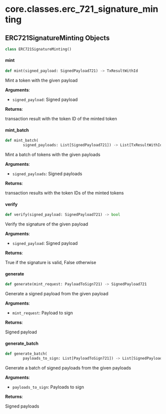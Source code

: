 <a id="core.classes.erc_721_signature_minting"></a>

# core.classes.erc\_721\_signature\_minting

<a id="core.classes.erc_721_signature_minting.ERC721SignatureMinting"></a>

## ERC721SignatureMinting Objects

```python
class ERC721SignatureMinting()
```

<a id="core.classes.erc_721_signature_minting.ERC721SignatureMinting.mint"></a>

#### mint

```python
def mint(signed_payload: SignedPayload721) -> TxResultWithId
```

Mint a token with the given payload

**Arguments**:

- `signed_payload`: Signed payload

**Returns**:

transaction result with the token ID of the minted token

<a id="core.classes.erc_721_signature_minting.ERC721SignatureMinting.mint_batch"></a>

#### mint\_batch

```python
def mint_batch(
        signed_payloads: List[SignedPayload721]) -> List[TxResultWithId]
```

Mint a batch of tokens with the given payloads

**Arguments**:

- `signed_payloads`: Signed payloads

**Returns**:

transaction results with the token IDs of the minted tokens

<a id="core.classes.erc_721_signature_minting.ERC721SignatureMinting.verify"></a>

#### verify

```python
def verify(signed_payload: SignedPayload721) -> bool
```

Verify the signature of the given payload

**Arguments**:

- `signed_payload`: Signed payload

**Returns**:

True if the signature is valid, False otherwise

<a id="core.classes.erc_721_signature_minting.ERC721SignatureMinting.generate"></a>

#### generate

```python
def generate(mint_request: PayloadToSign721) -> SignedPayload721
```

Generate a signed payload from the given payload

**Arguments**:

- `mint_request`: Payload to sign

**Returns**:

Signed payload

<a id="core.classes.erc_721_signature_minting.ERC721SignatureMinting.generate_batch"></a>

#### generate\_batch

```python
def generate_batch(
        payloads_to_sign: List[PayloadToSign721]) -> List[SignedPayload721]
```

Generate a batch of signed payloads from the given payloads

**Arguments**:

- `payloads_to_sign`: Payloads to sign

**Returns**:

Signed payloads

